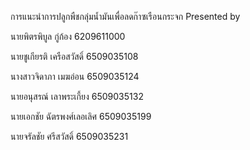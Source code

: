 การแนะนำการปลูกพืชกลุ่มน้ำมันเพื่อลดก๊าซเรือนกระจก
Presented by

นายพิตรพิบูล กู่ก้อง  6209611000

นายชูเกียรติ เครือสวัสดิ์ 6509035108

นางสาวจิดาภา เมฆอ่อน 6509035124

นายอนุสรณ์ เลาพระเกี้ยง 6509035132

นายเอกชัย ฉัตรพงศ์เลอเลิศ 6509035199

นายจรัลชัย ศรีสวัสดิ์ 6509035231
